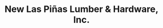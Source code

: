 ---
title: "New Las Piñas Lumber & Hardware, Inc."
url: /imus/new-las-pinas-lumber-and-hardware-inc/
shop: hardware
---